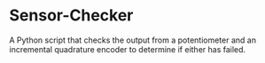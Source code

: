 # Sensor-Checker
A Python script that checks the output from a potentiometer and an incremental quadrature encoder to determine if either has failed.
